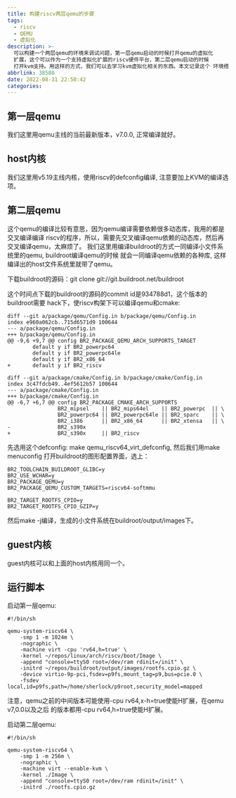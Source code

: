 ```yaml
---
title: 构建riscv两层qemu的步骤
tags:
  - riscv
  - QEMU
  - 虚拟化
description: >-
  可以构建一个两层qemu的环境来调试问题，第一层qemu启动的时候打开qemu的虚拟化
  扩展，这个可以作为一个支持虚拟化扩展的riscv硬件平台，第二层qemu启动的时候
  打开kvm支持。用这样的方式，我们可以去学习kvm虚拟化相关的东西。本文记录这个 环境搭建的过程，使用的环境是ubuntu 20.04 arm64版本。
abbrlink: 38580
date: 2022-08-31 22:50:42
categories:
---
```


第一层qemu
-----------

 我们这里用qemu主线的当前最新版本，v7.0.0, 正常编译就好。

host内核
---------

 我们这里用v5.19主线内核，使用riscv的defconfig编译, 注意要加上KVM的编译选项。

第二层qemu
-----------

 这个qemu的编译比较有意思，因为qemu编译需要依赖很多动态库，我用的都是交叉编译编译
 riscv的程序，所以，需要先交叉编译qemu依赖的动态库，然后再交叉编译qemu，太麻烦了。
 我们这里用编译buildroot的方式一同编译小文件系统里的qemu, buildroot编译qemu的时候
 就会一同编译qemu依赖的各种库, 这样编译出的host文件系统里就带了qemu。

 下载buildroot的源码：git clone git://git.buildroot.net/buildroot

 这个时间点下载的buildroot的源码的commit id是934788d1，这个版本的buildroot需要
 hack下，使riscv构架下可以编译qemu和cmake:
```
diff --git a/package/qemu/Config.in b/package/qemu/Config.in
index e960a062cb..715d6571d9 100644
--- a/package/qemu/Config.in
+++ b/package/qemu/Config.in
@@ -9,6 +9,7 @@ config BR2_PACKAGE_QEMU_ARCH_SUPPORTS_TARGET
        default y if BR2_powerpc64
        default y if BR2_powerpc64le
        default y if BR2_x86_64
+       default y if BR2_riscv

diff --git a/package/cmake/Config.in b/package/cmake/Config.in
index 3c47fdcb49..4ef5612b57 100644
--- a/package/cmake/Config.in
+++ b/package/cmake/Config.in
@@ -6,7 +6,7 @@ config BR2_PACKAGE_CMAKE_ARCH_SUPPORTS
                BR2_mipsel    || BR2_mips64el    || BR2_powerpc  || \
                BR2_powerpc64 || BR2_powerpc64le || BR2_sparc    || \
                BR2_i386      || BR2_x86_64      || BR2_xtensa   || \
-               BR2_s390x
+               BR2_s390x     || BR2_riscv
```

 先选用这个defconfig: make qemu_riscv64_virt_defconfig, 然后我们用make menuconfig
 打开buildroot的图形配置界面，选上：
```
BR2_TOOLCHAIN_BUILDROOT_GLIBC=y
BR2_USE_WCHAR=y
BR2_PACKAGE_QEMU=y
BR2_PACKAGE_QEMU_CUSTOM_TARGETS=riscv64-softmmu

BR2_TARGET_ROOTFS_CPIO=y
BR2_TARGET_ROOTFS_CPIO_GZIP=y
```
 然后make -j编译，生成的小文件系统在buildroot/output/images下。

guest内核
----------

 guest内核可以和上面的host内核用同一个。


运行脚本
---------

启动第一层qemu:
```
#!/bin/sh

qemu-system-riscv64 \
	-smp 1 -m 1024m \
	-nographic \
	-machine virt -cpu 'rv64,h=true' \
	-kernel ~/repos/linux/arch/riscv/boot/Image \
	-append "console=ttyS0 root=/dev/ram rdinit=/init" \
	-initrd ~/repos/buildroot/output/images/rootfs.cpio.gz \
 	-device virtio-9p-pci,fsdev=p9fs,mount_tag=p9,bus=pcie.0 \
	-fsdev local,id=p9fs,path=/home/sherlock/p9root,security_model=mapped
```
注意，qemu之前的中间版本可能使用-cpu rv64,x-h=true使能H扩展，在qemu v7,0.0以及之后
的版本都用-cpu rv64,h=true使能H扩展。

启动第二层qemu:
```
#!/bin/sh

qemu-system-riscv64 \
	-smp 1 -m 256m \
	-nographic \
	-machine virt --enable-kvm \
	-kernel ./Image \
	-append "console=ttyS0 root=/dev/ram rdinit=/init" \
	-initrd ./rootfs.cpio.gz
```
